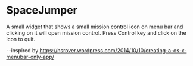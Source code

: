 # SpaceJumper
A small widget that shows a small mission control icon on menu bar and clicking on it will open mission control.
Press Control key and click on the icon to quit.

--inspired by https://nsrover.wordpress.com/2014/10/10/creating-a-os-x-menubar-only-app/

